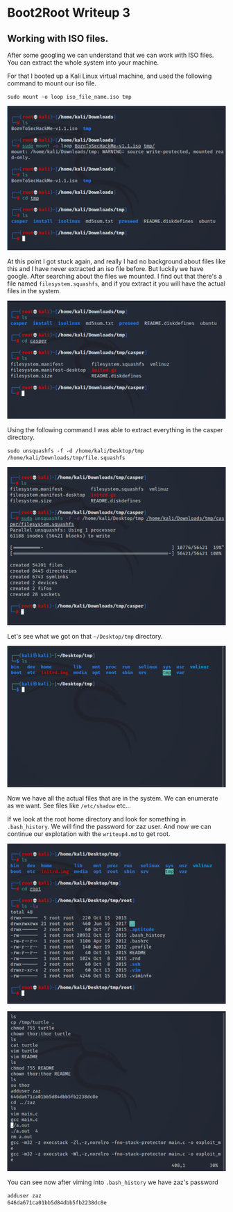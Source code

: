 # Boot2Root Writeup 3

## Working with ISO files.
After some googling we can understand that we can work with ISO files.
You can extract the whole system into your machine.

For that I booted up a Kali Linux virtual machine, and used the following command to mount our iso file.
```
sudo mount -o loop iso_file_name.iso tmp
```

![alt text](img/mounting_iso.png "Mounting ISO in Kali Linux")

At this point I got stuck again, and really I had no background about files like this and I have never extracted an iso file before.
But luckily we have google. After searching about the files we mounted. I find out that there's a file named `filesystem.squashfs`, and if you extract it you will have the actual files in the system.

![alt text](img/casper_directory.png "Casper Directory")

Using the following command I was able to extract everything in the casper directory.
```
sudo unsquashfs -f -d /home/kali/Desktop/tmp /home/kali/Downloads/tmp/file.squashfs
```

![alt text](img/extracting_squashfs.png "Extracting the filesystem.squashfs")

Let's see what we got on that `~/Desktop/tmp` directory.

![alt text](img/filesystems.png "Tmp Directory")

Now we have all the actual files that are in the system.
We can enumerate as we want. See files like `/etc/shadow` etc...

If we look at the root home directory and look for something in `.bash_history`. We will find the password for zaz user.
And now we can continue our explotation with the `writeup4.md` to get root.

![alt text](img/bash_history_pt1.png ".bash_history")

![alt text](img/bash_history_pt2.png ".bash_history 2")

You can see now after viming into `.bash_history` we have zaz's password
```
adduser zaz
646da671ca01bb5d84dbb5fb2238dc8e
```


